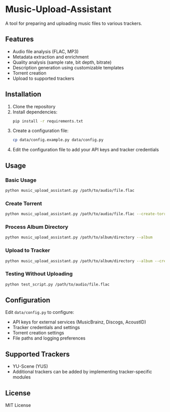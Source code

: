# Music-Upload-Assistant

A tool for preparing and uploading music files to various trackers.

## Features

- Audio file analysis (FLAC, MP3)
- Metadata extraction and enrichment
- Quality analysis (sample rate, bit depth, bitrate)
- Description generation using customizable templates
- Torrent creation
- Upload to supported trackers

## Installation

1. Clone the repository
2. Install dependencies:
   ```bash
   pip install -r requirements.txt
   ```
3. Create a configuration file:
   ```bash
   cp data/config.example.py data/config.py
   ```
4. Edit the configuration file to add your API keys and tracker credentials

## Usage

### Basic Usage

```bash
python music_upload_assistant.py /path/to/audio/file.flac
```

### Create Torrent

```bash
python music_upload_assistant.py /path/to/audio/file.flac --create-torrent
```

### Process Album Directory

```bash
python music_upload_assistant.py /path/to/album/directory --album
```

### Upload to Tracker

```bash
python music_upload_assistant.py /path/to/album/directory --album --create-torrent --tracker YUS
```

### Testing Without Uploading

```bash
python test_script.py /path/to/audio/file.flac
```

## Configuration

Edit `data/config.py` to configure:

- API keys for external services (MusicBrainz, Discogs, AcoustID)
- Tracker credentials and settings
- Torrent creation settings
- File paths and logging preferences

## Supported Trackers

- YU-Scene (YUS)
- Additional trackers can be added by implementing tracker-specific modules

## License

MIT License